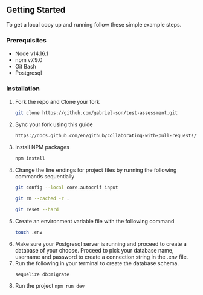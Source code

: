 
## Getting Started
To get a local copy up and running follow these simple example steps.

### Prerequisites
- Node v14.16.1
- npm v7.9.0
- Git Bash
- Postgresql

### Installation
1. Fork the repo and Clone your fork
   ```sh
   git clone https://github.com/gabriel-son/test-assessment.git
   ```
2. Sync your fork using this guide
   ```sh
   https://docs.github.com/en/github/collaborating-with-pull-requests/working-with-forks/syncing-a-fork
   ```
3. Install NPM packages
   ```sh
   npm install
   ```
4. Change the line endings for project files by running the following commands sequentially
   ```sh
   git config --local core.autocrlf input
   ```
   ```sh
   git rm --cached -r . 
   ```
   ```sh
   git reset --hard 
   ```
5. Create an environment variable file with the following command
    ```sh
   touch .env 
   ```
6. Make sure your Postgresql server is running and proceed to create a database of your choose. Proceed to pick your database name, username and password to create a connection    string in the .env file.
7. Run the following in your terminal to create the database schema.
     ```sh
   sequelize db:migrate 
   ```
9. Run the project `npm run dev`

